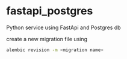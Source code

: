 # fastapi_postgres
Python service using FastApi and Postgres db

create a new migration file using 
```bash 
alembic revision -m <migration name>
```